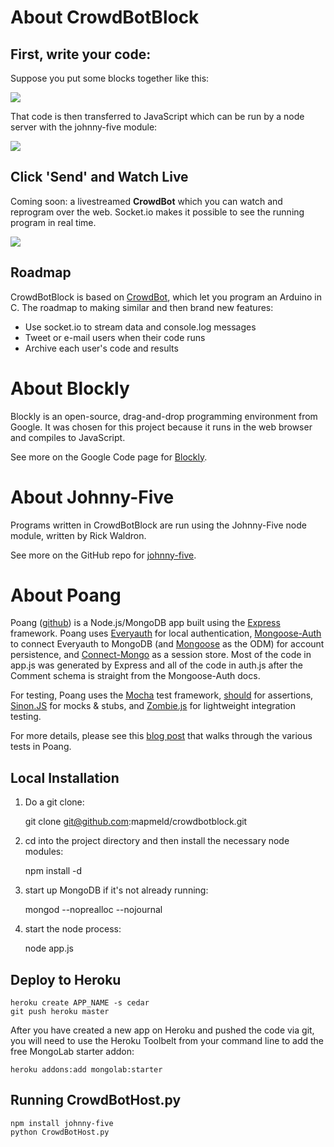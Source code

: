 # About CrowdBotBlock

## First, write your code:

Suppose you put some blocks together like this:

<img src="http://i.imgur.com/wDxAi.png"/>

That code is then transferred to JavaScript which can be run by a node server with the johnny-five module:

<img src="http://i.imgur.com/0SXPJ.png"/>

## Click 'Send' and Watch Live

Coming soon: a livestreamed <strong>CrowdBot</strong> which you can watch and reprogram over the web. Socket.io makes it possible to see the running program in real time.

<img src="http://p.twimg.com/AgwrF22CMAA5HoQ.jpg"/>

## Roadmap
CrowdBotBlock is based on [CrowdBot](https://github.com/mapmeld/CrowdBot), which let you program an Arduino in C. The roadmap to making similar and then brand new features:

<ul>
<li>Use socket.io to stream data and console.log messages</li>
<li>Tweet or e-mail users when their code runs</li>
<li>Archive each user's code and results</li>
</ul>

# About Blockly

Blockly is an open-source, drag-and-drop programming environment from Google. It was chosen for this project because it runs in the web browser and compiles to JavaScript.

See more on the Google Code page for [Blockly](http://code.google.com/p/blockly/).

# About Johnny-Five

Programs written in CrowdBotBlock are run using the Johnny-Five node module, written by Rick Waldron.

See more on the GitHub repo for [johnny-five](https://github.com/rwldrn/johnny-five).

# About Poang

Poang ([github](https://github.com/BeyondFog/Poang)) is a Node.js/MongoDB app built using the [Express](http://expressjs.com/) framework. Poang uses [Everyauth](http://everyauth.com/) for local authentication, [Mongoose-Auth](https://github.com/bnoguchi/mongoose-auth) to connect Everyauth to MongoDB (and [Mongoose](http://mongoosejs.com/) as the ODM) for account persistence, and [Connect-Mongo](https://github.com/kcbanner/connect-mongo) as a session store. Most of the code in app.js was generated by Express and all of the code in auth.js after the Comment schema is straight from the Mongoose-Auth docs.

For testing, Poang uses the [Mocha](http://visionmedia.github.com/mocha/) test framework, [should](https://github.com/visionmedia/should.js) for assertions, [Sinon.JS](http://sinonjs.org/) for mocks & stubs, and [Zombie.js](http://zombie.labnotes.org/) for lightweight integration testing.

For more details, please see this [blog post](http://blog.beyondfog.com/?p=222) that walks through the various tests in Poang.

## Local Installation
 
1) Do a git clone:

    git clone git@github.com:mapmeld/crowdbotblock.git
    
2) cd into the project directory and then install the necessary node modules:

    npm install -d

3) start up MongoDB if it's not already running:
  
    mongod --noprealloc --nojournal
    
4) start the node process:

    node app.js

## Deploy to Heroku

    heroku create APP_NAME -s cedar
    git push heroku master

After you have created a new app on Heroku and pushed the code via git, you will need to use the Heroku Toolbelt from your command line to add the free MongoLab starter addon:

    heroku addons:add mongolab:starter
    
## Running CrowdBotHost.py

    npm install johnny-five
    python CrowdBotHost.py